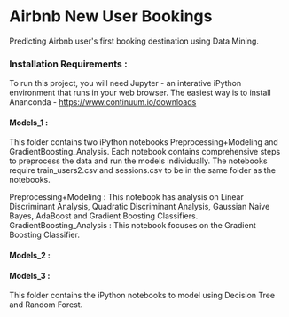 # Airbnb New User Bookings
 
Predicting Airbnb user's first booking destination using Data Mining.

### Installation Requirements : 
  
To run this project, you will need Jupyter - an interative iPython environment that runs in your web browser. The easiest way is to install Ananconda - https://www.continuum.io/downloads 

#### Models_1 : 

This folder contains two iPython notebooks Preprocessing+Modeling and GradientBoosting_Analysis. 
Each notebook contains comprehensive steps to preprocess the data and run the models individually. The notebooks require train_users2.csv and sessions.csv to be in the same folder as the notebooks. 

Preprocessing+Modeling : This notebook has analysis on Linear Discriminant Analysis, Quadratic Discriminant Analysis, Gaussian Naive Bayes, AdaBoost and Gradient Boosting Classifiers.
GradientBoosting_Analysis : This notebook focuses on the Gradient Boosting Classifier.


#### Models_2 :


#### Models_3 : 

This folder contains the iPython notebooks to model using Decision Tree and Random Forest. 
